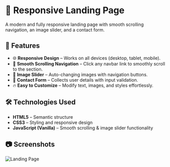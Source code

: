 # 🚀 Responsive Landing Page

A modern and fully responsive landing page with smooth scrolling navigation, an image slider, and a contact form.

## 📌 Features
- 🌐 **Responsive Design** – Works on all devices (desktop, tablet, mobile).
- 🎢 **Smooth Scrolling Navigation** – Click any navbar link to smoothly scroll to the section.
- 📸 **Image Slider** – Auto-changing images with navigation buttons.
- 📩 **Contact Form** – Collects user details with input validation.
- 🔥 **Easy to Customize** – Modify text, images, and styles effortlessly.

## 🛠️ Technologies Used
- **HTML5** – Semantic structure
- **CSS3** – Styling and responsive design
- **JavaScript (Vanilla)** – Smooth scrolling & image slider functionality

## 📷 Screenshots
![Landing Page](https://via.placeholder.com/1200x600?text=Landing+Page+Screenshot)
